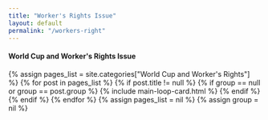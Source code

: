 ```yaml
---
title: "Worker's Rights Issue"
layout: default
permalink: "/workers-right"
---
```


<div class="container">
    <div class="row justify-content-center">
        <h4 class="font-weight-bold spanborder text-capitalize"><span>World Cup and Worker's Rights Issue</span></h4>
        {% assign pages_list = site.categories["World Cup and Worker's Rights"] %}
        {% for post in pages_list %}
        {% if post.title != null %}
          {% if group == null or group == post.group %}
            {% include main-loop-card.html %}
          {% endif %}
        {% endif %}
        {% endfor %}
        {% assign pages_list = nil %}
        {% assign group = nil %}
    </div>
</div>
